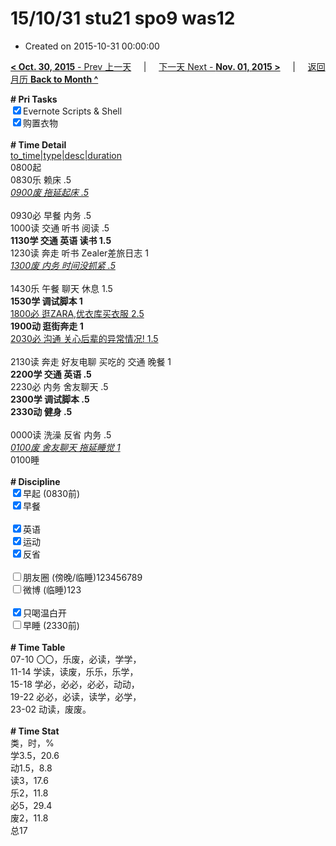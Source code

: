 # 15/10/31 stu21 spo9 was12

- Created on 2015-10-31 00:00:00

[**< Oct. 30, 2015** - Prev 上一天](_archived/lifelogs/2015/10/d30.md) &nbsp; &nbsp; | &nbsp; &nbsp; [下一天 Next - **Nov. 01, 2015 >**](_archived/lifelogs/2015/11/d01.md) &nbsp; &nbsp; |  &nbsp; &nbsp; [返回月历 **Back to Month ^**](_archived/lifelogs/2015/10/index.md)
<br/><div><b># Pri Tasks</b></div><div><input checked="true" type="checkbox"/>Evernote Scripts &amp; Shell</div><div><input checked="true" type="checkbox"/>购置衣物<br/></div><div><br/></div><div><b># Time Detail</b></div><div><u>to_time|type|desc|duration</u></div><div>0800起</div><div>0830乐 赖床 .5</div><div><i><u>0900废 拖延起床 .5</u></i></div><div><u><br/></u></div><div>0930必 早餐 内务 .5</div><div>1000读 交通 听书 阅读 .5</div><div><b>1130学 交通 英语 读书 1.5</b></div><div>1230读 奔走 听书 Zealer差旅日志 1</div><div><u><i>1300废 内务 时间没抓紧 .5</i></u></div><div><br/></div><div>1430乐 午餐 聊天 休息 1.5</div><div><b>1530学 调试脚本 1</b></div><div><u>1800必 逛ZARA,优衣库买衣服 2.5</u></div><div><b>1900动 逛街奔走 1</b></div><div><u>2030必 沟通 关心后辈的异常情况! 1.5</u></div><div><br/></div><div>2130读 奔走 好友电聊 买吃的 交通 晚餐 1</div><div><b>2200学 交通 英语 .5</b></div><div>2230必 内务 舍友聊天 .5</div><div><b>2300学 调试脚本 .5</b></div><div><b>2330动 健身 .5</b></div><div><br/></div><div>0000读 洗澡 反省 内务 .5</div><div><u><i>0100废 舍友聊天 拖延睡觉 1</i></u></div><div>0100睡</div><div><br/></div><div><b># Discipline</b></div><div><input checked="true" type="checkbox"/>早起 (0830前)</div><div><input checked="true" type="checkbox"/>早餐</div><div><br/></div><div><input checked="true" type="checkbox"/>英语</div><div><input checked="true" type="checkbox"/>运动</div><div><input checked="true" type="checkbox"/>反省</div><div><br/></div><div><input type="checkbox"/>朋友圈 (傍晚/临睡)123456789</div><div><input type="checkbox"/>微博 (临睡)123</div><div><br/></div><div><input checked="true" type="checkbox"/>只喝温白开</div><div><input type="checkbox"/>早睡 (2330前)</div><div><br/></div><div><b># Time Table</b></div><div>07-10 〇〇，乐废，必读，学学，</div><div>11-14 学读，读废，乐乐，乐学，</div><div>15-18 学必，必必，必必，动动，</div><div>19-22 必必，必读，读学，必学，</div><div>23-02 动读，废废。</div><div><br/></div><div><b># Time Stat</b></div><div>类，时，%</div><div>学3.5，20.6</div><div>动1.5，8.8</div><div>读3，17.6</div><div>乐2，11.8</div><div>必5，29.4</div><div>废2，11.8</div><div>总17</div><div><br/></div><div><br/></div>
